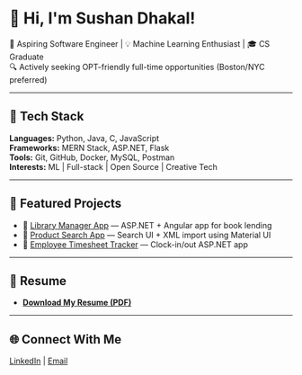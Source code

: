 # 👋 Hi, I'm Sushan Dhakal!

🚀 Aspiring Software Engineer | 💡 Machine Learning Enthusiast | 🎓 CS Graduate  
🔍 Actively seeking OPT-friendly full-time opportunities (Boston/NYC preferred)

---

## 🧰 Tech Stack
**Languages:** Python, Java, C, JavaScript  
**Frameworks:** MERN Stack, ASP.NET, Flask  
**Tools:** Git, GitHub, Docker, MySQL, Postman  
**Interests:** ML | Full-stack | Open Source | Creative Tech

---

## 🧩 Featured Projects

- 🔗 [Library Manager App](https://github.com/sushandhakal125/Library-Manager-AspNet) — ASP.NET + Angular app for book lending
- 🔗 [Product Search App](https://github.com/sushandhakal125/ProductSearch) — Search UI + XML import using Material UI
- 🔗 [Employee Timesheet Tracker](https://github.com/sushandhakal125/EmployeeTimesheetApp) — Clock-in/out ASP.NET app

---

## 📄 Resume
- **[Download My Resume (PDF)](https://www.canva.com/design/DAFYsyQZj0A/D6o72CcZ_7d1xRHHKY_eBQ/edit?utm_content=DAFYsyQZj0A&utm_campaign=designshare&utm_medium=link2&utm_source=sharebutton)**

---

## 🌐 Connect With Me
[LinkedIn](https://linkedin.com/in/sushan-dhakal125) | [Email](mailto:dhakalsushan125@gmail.com)

